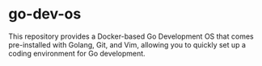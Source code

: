 # go-dev-os
This repository provides a Docker-based Go Development OS that comes pre-installed with Golang, Git, and Vim, allowing you to quickly set up a coding environment for Go development.
